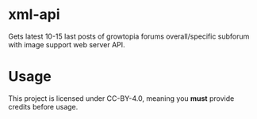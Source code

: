 # xml-api
Gets latest 10-15 last posts of growtopia forums overall/specific subforum with image support web server API.
# Usage
This project is licensed under CC-BY-4.0, meaning you **must** provide credits before usage.
